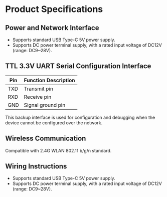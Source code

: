 # Product Specifications

## Power and Network Interface

- Supports standard USB Type-C 5V power supply.
- Supports DC power terminal supply, with a rated input voltage of DC12V (range: DC9~28V).

## TTL 3.3V UART Serial Configuration Interface

| Pin | Function Description |
|------|----------|
| TXD  | Transmit pin |
| RXD  | Receive pin |
| GND  | Signal ground pin |

This backup interface is used for configuration and debugging when the device cannot be configured over the network.

## Wireless Communication

Compatible with 2.4G WLAN 802.11 b/g/n standard.

## Wiring Instructions

- Supports standard USB Type-C 5V power supply.
- Supports DC power terminal supply, with a rated input voltage of DC12V (range: DC9~28V).
